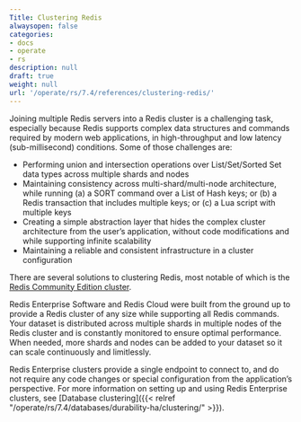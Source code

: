 ```yaml
---
Title: Clustering Redis
alwaysopen: false
categories:
- docs
- operate
- rs
description: null
draft: true
weight: null
url: '/operate/rs/7.4/references/clustering-redis/'
---
```

Joining multiple Redis servers into a Redis cluster is a challenging task, especially because Redis supports complex data structures and commands required by modern web applications, in high-throughput and low latency (sub-millisecond) conditions. Some of those challenges are:

- Performing union and intersection operations over List/Set/Sorted Set
   data types across multiple shards and nodes
- Maintaining consistency across multi-shard/multi-node architecture,
   while running (a) a SORT command over a List of Hash keys; or (b) a
   Redis transaction that includes multiple keys; or (c) a Lua script
   with multiple keys
- Creating a simple abstraction layer that hides the complex cluster
   architecture from the user’s application, without code modifications
   and while supporting infinite scalability
- Maintaining a reliable and consistent infrastructure in a cluster
   configuration

There are several solutions to clustering Redis, most notable of which is the [Redis Community Edition cluster](http://redis.io/topics/cluster-spec).

Redis Enterprise Software and Redis Cloud were built from the ground up to provide a Redis cluster of any size while supporting all Redis commands. Your dataset is distributed across multiple shards in multiple nodes of the Redis cluster and is constantly monitored to ensure optimal performance. When needed, more shards and nodes can be added to your dataset so it can scale continuously and limitlessly.

Redis Enterprise clusters provide a single endpoint to connect to, and do not require any code changes or special configuration from the application’s perspective. For more information on setting up and using Redis Enterprise clusters, see [Database clustering]({{< relref "/operate/rs/7.4/databases/durability-ha/clustering/" >}}).
